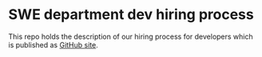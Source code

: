 # SWE department dev hiring process

This repo holds the description of our hiring process for developers
which is published as [GitHub site](https://wmde.github.io/Hiring/).
